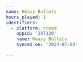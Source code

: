 ```yaml
---
name: Heavy Bullets
hours_played: 1
identifiers:
  - platform: steam
    appid: '297120'
    name: Heavy Bullets
    synced_on: '2024-07-04'

---
```


